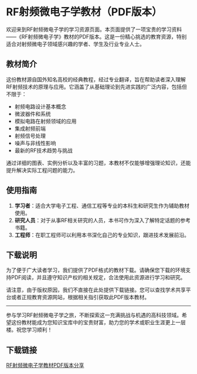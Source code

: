 # RF射频微电子学教材（PDF版本）

欢迎来到RF射频微电子学的学习资源页面。本页面提供了一项宝贵的学习资料——《RF射频微电子学》教材的PDF版本。这是一份精心挑选的教育资源，特别适合对射频微电子领域感兴趣的学者、学生及行业专业人士。

## 教材简介

这份教材源自国外知名高校的经典教程，经过专业翻译，旨在帮助读者深入理解RF射频技术的原理与应用。它涵盖了从基础理论到先进实践的广泛内容，包括但不限于：

- 射频电路设计基本概念
- 微波器件和系统
- 模拟电路在射频领域的应用
- 集成射频前端
- 射频信号处理
- 噪声与非线性影响
- 最新的RF技术趋势与挑战

通过详细的图表、实例分析以及丰富的习题，本教材不仅能够增强理论知识，还能提升解决实际工程问题的能力。

## 使用指南

1. **学习者**：适合大学电子工程、通信工程等专业的本科生和研究生作为辅助教材使用。
2. **研究人员**：对于从事RF相关研究的人员，本书可作为深入了解特定话题的参考书籍。
3. **工程师**：在职工程师可以利用本书深化自己的专业知识，跟进技术发展前沿。

## 下载说明

为了便于广大读者学习，我们提供了PDF格式的教材下载。请确保您下载的环境支持PDF阅读，并且遵守知识产权的相关规定，合法使用此资源进行学习和研究。

请注意，由于版权原因，我们不直接在此处提供下载链接。您可以查找学术共享平台或者正规教育资源网站，根据相关指引获取此PDF版本教材。

---

参与学习RF射频微电子学之旅，不断探索这一充满挑战与机遇的高科技领域。希望这份教材能成为您知识宝库中的宝贵财富，助力您的学术或职业生涯更上一层楼。祝您学习顺利！

## 下载链接

[RF射频微电子学教材PDF版本分享](https://pan.quark.cn/s/ab84704cc310)